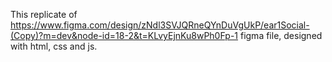 This replicate of https://www.figma.com/design/zNdl3SVJQRneQYnDuVgUkP/ear1Social-(Copy)?m=dev&node-id=18-2&t=KLvyEjnKu8wPh0Fp-1 figma file, designed with html, css and js.
